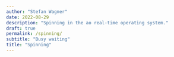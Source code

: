 ```yaml
---
author: "Stefan Wagner"
date: 2022-08-29
description: "Spinning in the ao real-time operating system."
draft: true
permalink: /spinning/
subtitle: "Busy waiting"
title: "Spinning"
---
```

